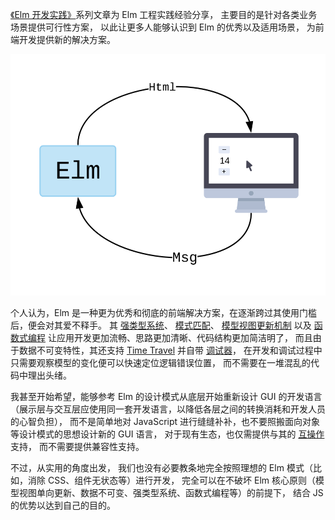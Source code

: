 [《Elm 开发实践》](/blog/tags/elm-开发实践)系列文章为 Elm 工程实践经验分享，
主要目的是针对各类业务场景提供可行性方案，
以此让更多人能够认识到 Elm 的优秀以及适用场景，
为前端开发提供新的解决方案。

![](./buttons.svg)

个人认为，Elm 是一种更为优秀和彻底的前端解决方案，在逐渐跨过其使用门槛后，便会对其爱不释手。
其 [强类型系统](https://guide.elm-lang.org/types/custom_types.html)、
[模式匹配](https://guide.elm-lang.org/types/pattern_matching.html)、
[模型视图更新机制](https://guide.elm-lang.org/architecture/)
以及 [函数式编程](https://guide.elm-lang.org/#why-a-functional-language)
让应用开发更加流畅、思路更加清晰、代码结构更加简洁明了，
而且由于数据不可变特性，其还支持
[Time Travel](https://package.elm-lang.org/packages/savardd/elm-time-travel/2.0.0/)
并自带 [调试器](https://elm-lang.org/news/the-perfect-bug-report)，
在开发和调试过程中只需要观察模型的变化便可以快速定位逻辑错误位置，
而不需要在一堆混乱的代码中理出头绪。

我甚至开始希望，能够参考 Elm 的设计模式从底层开始重新设计 GUI
的开发语言（展示层与交互层应使用同一套开发语言，以降低各层之间的转换消耗和开发人员的心智负担），
而不是简单地对 JavaScript 进行缝缝补补，也不要照搬面向对象等设计模式的思想设计新的 GUI 语言，
对于现有生态，也仅需提供与其的 [互操作](https://guide.elm-lang.org/interop/) 支持，
而不需要提供兼容性支持。

不过，从实用的角度出发，
我们也没有必要教条地完全按照理想的 Elm 模式（比如，消除 CSS、组件无状态等）进行开发，
完全可以在不破坏 Elm 核心原则（模型视图单向更新、数据不可变、强类型系统、函数式编程等）的前提下，
结合 JS 的优势以达到自己的目的。
